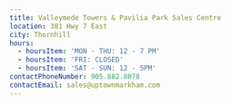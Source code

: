 ```yaml
---
title: Valleymede Towers & Pavilia Park Sales Centre
location: 381 Hwy 7 East
city: Thornhill
hours:
  - hoursItem: 'MON - THU: 12 - 7 PM'
  - hoursItem: 'FRI: CLOSED'
  - hoursItem: 'SAT - SUN: 12 - 5PM'
contactPhoneNumber: 905.882.8078
contactEmail: sales@uptownmarkham.com
---
```


